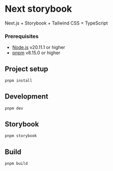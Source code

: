 # Next storybook

Next.js + Storybook + Tailwind CSS + TypeScript

### Prerequisites

- [Node.js](https://nodejs.org/) v20.11.1 or higher
- [pnpm](https://pnpm.io/ja/installation) v8.15.0 or higher

## Project setup

```bash
pnpm install
```

## Development

```bash
pnpm dev
```

## Storybook

```bash
pnpm storybook
```

## Build

```bash
pnpm build
```
